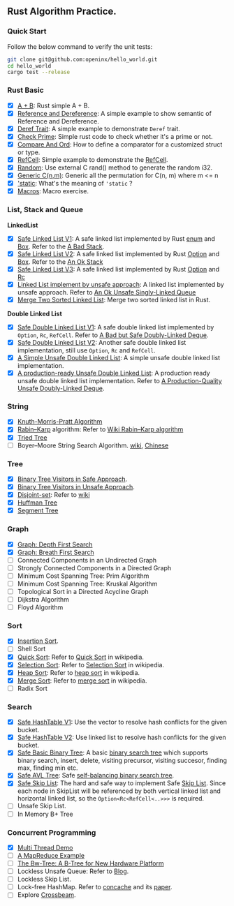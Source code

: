 ## Rust Algorithm Practice.

### Quick Start

Follow the below command to verify the unit tests:

```bash
git clone git@github.com:openinx/hello_world.git
cd hello_world
cargo test --release
```

### Rust Basic

* [x] [A + B](./src/basic/sum.rs): Rust simple A + B.
* [x] [Reference and Dereference](./src/basic/ref_deref.rs): A simple example to show semantic of Reference and Dereference.
* [x] [Deref Trait](./src/basic/deref_trait.rs): A simple example to demonstrate `Deref` trait.
* [x] [Check Prime](./src/basic/prime.rs): Simple rust code to check whether it's a prime or not.
* [x] [Compare And Ord](./src/basic/cmp.rs): How to define a comparator for a customized struct or type.
* [x] [RefCell](./src/basic/ref_cell.rs): Simple example to demonstrate the [RefCell](https://doc.rust-lang.org/std/cell/struct.RefCell.html).
* [x] [Random](./src/basic/rand.rs): Use external C rand() method to generate the random i32.
* [x] [Generic C(n,m)](./src/basic/c_n_m.rs): Generic all the permutation for C(n, m) where m <= n
* [x] ['static](./src/basic/test_static.rs): What's the meaning of `'static` ?
* [x] [Macros](./src/basic/test_macros.rs): Macro exercise.

### List, Stack and Queue

__LinkedList__
* [x] [Safe Linked List V1](./src/basic/linked_list_v1.rs): A safe linked list implemented by Rust [enum](https://doc.rust-lang.org/book/ch06-01-defining-an-enum.html) and [Box](https://doc.rust-lang.org/std/boxed/struct.Box.html). Refer to the [A Bad Stack](https://rust-unofficial.github.io/too-many-lists/first-final.html).
* [x] [Safe Linked List V2](./src/basic/linked_list_v2.rs): A safe linked list implemented by Rust [Option](https://doc.rust-lang.org/std/option/) and [Box](https://doc.rust-lang.org/std/boxed/struct.Box.html). Refer to the [An Ok Stack](https://rust-unofficial.github.io/too-many-lists/second-final.html)
* [x] [Safe Linked List V3](./src/basic/linked_list_v3.rs): A safe linked list implemented by Rust [Option](https://doc.rust-lang.org/std/option/) and [Rc](https://doc.rust-lang.org/std/rc/struct.Rc.html)
* [x] [Linked List implement by unsafe approach](./src/basic/linked_list_unsafe.rs): A linked list implemented by unsafe approach. Refer to [An Ok Unsafe Singly-Linked Queue](https://rust-unofficial.github.io/too-many-lists/fifth.html#an-ok-unsafe-singly-linked-queue)
* [x] [Merge Two Sorted Linked List](./src/basic/merge_linkedlist.rs): Merge two sorted linked list in Rust.

__Double Linked List__
* [x] [Safe Double Linked List V1](./src/basic/double_linked_list_v1.rs): A safe double linked list implemented by `Option`, `Rc`, `RefCell`. Refer to [A Bad but Safe Doubly-Linked Deque](https://rust-unofficial.github.io/too-many-lists/fourth.html).
* [x] [Safe Double Linked List V2](./src/basic/double_linked_list_v2.rs): Another safe double linked list implementation, still use `Option`, `Rc` and `RefCell`.
* [x] [A Simple Unsafe Double Linked List](./src/basic/double_linked_list_v3.rs): A simple unsafe double linked list implementation.
* [x] [A production-ready Unsafe Double Linked List](./src/basic/double_linked_list_unsafe.rs): A production ready unsafe double linked list implementation. Refer to [A Production-Quality Unsafe Doubly-Linked Deque](https://rust-unofficial.github.io/too-many-lists/sixth.html).

### String

* [x] [Knuth-Morris-Pratt Algorithm](./src/basic/kmp.rs)
* [x] [Rabin–Karp](./src/basic/rabin_karp.rs) algorithm: Refer to [Wiki Rabin–Karp algorithm](https://en.wikipedia.org/wiki/Rabin%E2%80%93Karp_algorithm)
* [x] [Tried Tree](./src/basic/trie_tree.rs)
* [ ] Boyer–Moore String Search Algorithm. [wiki](https://en.wikipedia.org/wiki/Boyer%E2%80%93Moore_string-search_algorithm), [Chinese](https://oi-wiki.org/string/bm/)

### Tree

* [x] [Binary Tree Visitors in Safe Approach](./src/basic/visit_binary_tree_safe.rs).
* [x] [Binary Tree Visitors in Unsafe Approach](./src/basic/visit_binary_tree_unsafe.rs).
* [x] [Disjoint-set](./src/basic/disjoint_set.rs): Refer to [wiki](https://en.wikipedia.org/wiki/Disjoint-set_data_structure)
* [x] [Huffman Tree](./src/basic/huffman_tree.rs)
* [x] [Segment Tree](./src/basic/segment_tree.rs)

### Graph

* [x] [Graph: Depth First Search](./src/basic/graph_dfs.rs)
* [x] [Graph: Breath First Search](./src/basic/graph_bfs.rs)
* [ ] Connected Components in an Undirected Graph
* [ ] Strongly Connected Components in a Directed Graph
* [ ] Minimum Cost Spanning Tree: Prim Algorithm
* [ ] Minimum Cost Spanning Tree: Kruskal Algorithm
* [ ] Topological Sort in a Directed Acycline Graph
* [ ] Dijkstra Algorithm
* [ ] Floyd Algorithm

### Sort

* [x] [Insertion Sort](./src/basic/insert_sort.rs).
* [ ] Shell Sort
* [x] [Quick Sort](./src/basic/qsort.rs): Refer to [Quick Sort](https://en.wikipedia.org/wiki/Quicksort) in wikipedia.
* [x] [Selection Sort](./src/basic/select_sort.rs): Refer to [Selection Sort](https://en.wikipedia.org/wiki/Selection_sort) in wikipedia.
* [x] [Heap Sort](./src/basic/hash_table_v2.rs): Refer to [heap sort](https://en.wikipedia.org/wiki/Heapsort) in wikipedia.
* [x] [Merge Sort](./src/basic/msort.rs): Refer to [merge sort](https://en.wikipedia.org/wiki/Merge_sort) in wikipedia.
* [ ] Radix Sort

### Search

* [x] [Safe HashTable V1](./src/basic/hash_table_v1.rs): Use the vector to resolve hash conflicts for the given bucket.
* [x] [Safe HashTable V2](./src/basic/hash_table_v2.rs): Use linked list to resolve hash conflicts for the given bucket.
* [x] [Safe Basic Binary Tree](./src/basic/simple_tree.rs): A basic [binary search tree](https://en.wikipedia.org/wiki/Binary_search_tree) which supports binary search, insert, delete, visiting precursor, visiting succesor, finding max, finding min etc.
* [x] [Safe AVL Tree](./src/basic/avl_tree.rs): Safe [self-balancing binary search tree](https://en.wikipedia.org/wiki/AVL_tree).
* [x] [Safe Skip List](./src/basic/skiplist.rs): The hard and safe way to implement Safe [Skip List](https://en.wikipedia.org/wiki/Skip_list). Since each node in SkipList will be referenced by both vertical linked list and horizontal linked list, so the `Option<Rc<RefCell<..>>>` is required.
* [ ] Unsafe Skip List.
* [ ] In Memory B+ Tree

### Concurrent Programming

* [x] [Multi Thread Demo](./src/basic/multi_thread.rs)
* [ ] [A MapReduce Example](./src/basic/map_reduce.rs)
* [ ] [The Bw-Tree: A B-Tree for New Hardware Platform][bw-tree-url]
* [ ] Lockless Unsafe Queue: Refer to [Blog](https://zhuanlan.zhihu.com/p/527500869).
* [ ] Lockless Skip List.
* [ ] Lock-free HashMap. Refer to [concache](https://github.com/saligrama/concache) and its [paper](https://arxiv.org/pdf/1904.12210.pdf). 
* [ ] Explore [Crossbeam](https://morestina.net/blog/784/exploring-lock-free-rust-3-crossbeam).

[bw-tree-url]: https://15721.courses.cs.cmu.edu/spring2017/papers/08-oltpindexes2/bwtree-icde2013.pdf